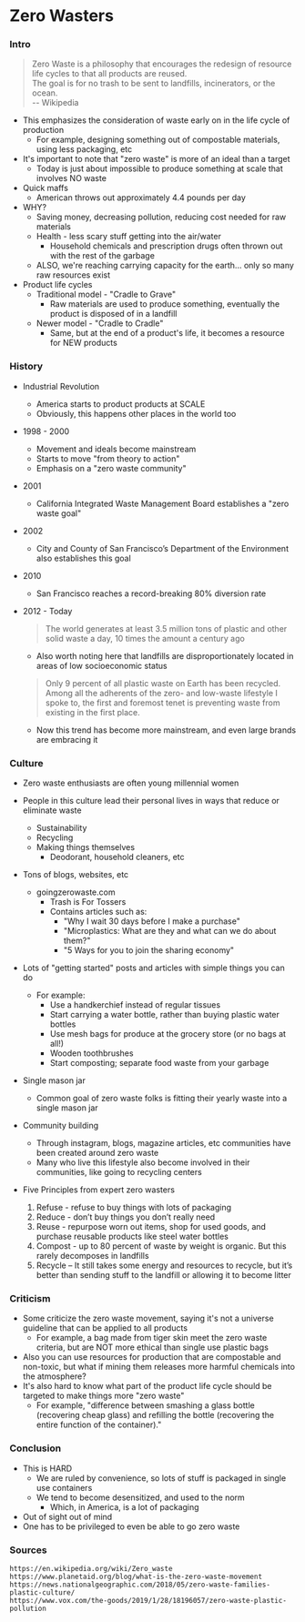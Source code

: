 Zero Wasters
===
### Intro
> Zero Waste is a philosophy that encourages the redesign of resource life cycles to that all products are reused.  
> The goal is for no trash to be sent to landfills, incinerators, or the ocean.  
-- Wikipedia
* This emphasizes the consideration of waste early on in the life cycle of production
  * For example, designing something out of compostable materials, using less packaging, etc
* It's important to note that "zero waste" is more of an ideal than a target
  * Today is just about impossible to produce something at scale that involves NO waste
* Quick maffs
  * American throws out approximately 4.4 pounds per day
* WHY?
  * Saving money, decreasing pollution, reducing cost needed for raw materials
  * Health - less scary stuff getting into the air/water
    * Household chemicals and prescription drugs often thrown out with the rest of the garbage
  * ALSO, we're reaching carrying capacity for the earth... only so many raw resources exist
* Product life cycles
  * Traditional model - "Cradle to Grave"
    * Raw materials are used to produce something, eventually the product is disposed of in a landfill
  * Newer model - "Cradle to Cradle"
    * Same, but at the end of a product's life, it becomes a resource for NEW products

### History
* Industrial Revolution
  * America starts to product products at SCALE
  * Obviously, this happens other places in the world too
* 1998 - 2000
  * Movement and ideals become mainstream
  * Starts to move "from theory to action"
  * Emphasis on a "zero waste community"
* 2001
  * California Integrated Waste Management Board establishes a "zero waste goal"
* 2002
  * City and County of San Francisco’s Department of the Environment also establishes this goal
* 2010 
  * San Francisco reaches a record-breaking 80% diversion rate
* 2012 - Today
  > The world generates at least 3.5 million tons of plastic and other solid waste a day, 10 times the amount a century ago 
  * Also worth noting here that landfills are disproportionately located in areas of low socioeconomic status
  > Only 9 percent of all plastic waste on Earth has been recycled. Among all the adherents of the zero- and low-waste lifestyle I spoke to, the first and foremost tenet is preventing waste from existing in the first place.

  * Now this trend has become more mainstream, and even large brands are embracing it
### Culture
* Zero waste enthusiasts are often young millennial women
* People in this culture lead their personal lives in ways that reduce or eliminate waste
  * Sustainability
  * Recycling
  * Making things themselves
    * Deodorant, household cleaners, etc
* Tons of blogs, websites, etc
  * goingzerowaste.com
    * Trash is For Tossers
    * Contains articles such as:
      * "Why I wait 30 days before I make a purchase"
      * "Microplastics: What are they and what can we do about them?"
      * "5 Ways for you to join the sharing economy"
* Lots of "getting started" posts and articles with simple things you can do
  * For example:
    * Use a handkerchief instead of regular tissues
    * Start carrying a water bottle, rather than buying plastic water bottles
    * Use mesh bags for produce at the grocery store (or no bags at all!)
    * Wooden toothbrushes 
    * Start composting; separate food waste from your garbage
* Single mason jar
  * Common goal of zero waste folks is fitting their yearly waste into a single mason jar
* Community building
  * Through instagram, blogs, magazine articles, etc communities have been created around zero waste
  * Many who live this lifestyle also become involved in their communities, like going to recycling centers

* Five Principles from expert zero wasters
  1. Refuse - refuse to buy things with lots of packaging
  2. Reduce - don’t buy things you don’t really need
  3. Reuse - repurpose worn out items, shop for used goods, and purchase reusable products like steel water bottles
  4. Compost - up to 80 percent of waste by weight is organic. But this rarely decomposes in landfills
  5. Recycle – It still takes some energy and resources to recycle, but it’s better than sending stuff to the landfill or allowing it to become litter

### Criticism
* Some criticize the zero waste movement, saying it's not a universe guideline that can be applied to all products
  * For example, a bag made from tiger skin meet the zero waste criteria, but are NOT more ethical than single use plastic bags
* Also you can use resources for production that are compostable and non-toxic, but what if mining them releases more harmful chemicals into the atmosphere?
* It's also hard to know what part of the product life cycle should be targeted to make things more "zero waste"
  * For example, "difference between smashing a glass bottle (recovering cheap glass) and refilling the bottle
    (recovering the entire function of the container)."

### Conclusion
* This is HARD
  * We are ruled by convenience, so lots of stuff is packaged in single use containers
  * We tend to become desensitized, and used to the norm
    * Which, in America, is a lot of packaging
* Out of sight out of mind
* One has to be privileged to even be able to go zero waste

### Sources
```
https://en.wikipedia.org/wiki/Zero_waste
https://www.planetaid.org/blog/what-is-the-zero-waste-movement
https://news.nationalgeographic.com/2018/05/zero-waste-families-plastic-culture/
https://www.vox.com/the-goods/2019/1/28/18196057/zero-waste-plastic-pollution
```

